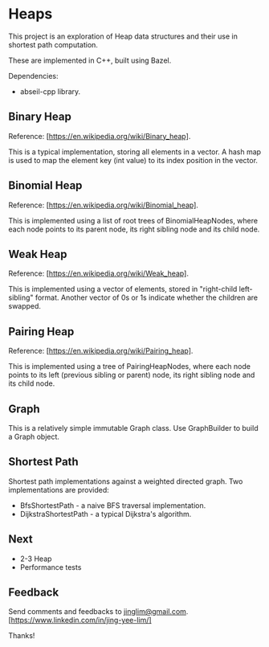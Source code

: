 # Heaps
This project is an exploration of Heap data structures and their use in shortest path computation.

These are implemented in C++, built using Bazel.

Dependencies:
* abseil-cpp library.

## Binary Heap
Reference: [https://en.wikipedia.org/wiki/Binary_heap].

This is a typical implementation, storing all elements in a vector. A hash map is used to map the element key (int value) to its index position in the vector.

## Binomial Heap
Reference: [https://en.wikipedia.org/wiki/Binomial_heap].

This is implemented using a list of root trees of BinomialHeapNodes, where each node points to its parent node, its right sibling node and its child node.

## Weak Heap
Reference: [https://en.wikipedia.org/wiki/Weak_heap].

This is implemented using a vector of elements, stored in "right-child left-sibling" format. Another vector of 0s or 1s indicate whether the children are swapped.

## Pairing Heap
Reference: [https://en.wikipedia.org/wiki/Pairing_heap].

This is implemented using a tree of PairingHeapNodes, where each node points to its left (previous sibling or parent) node, its right sibling node and its child node.

## Graph
This is a relatively simple immutable Graph class. Use GraphBuilder to build a Graph object.

## Shortest Path
Shortest path implementations against a weighted directed graph.
Two implementations are provided:
* BfsShortestPath - a naive BFS traversal implementation.
* DijkstraShortestPath - a typical Dijkstra's algorithm.

## Next
* 2-3 Heap
* Performance tests

## Feedback
Send comments and feedbacks to jinglim@gmail.com.
[https://www.linkedin.com/in/jing-yee-lim/]

Thanks!

